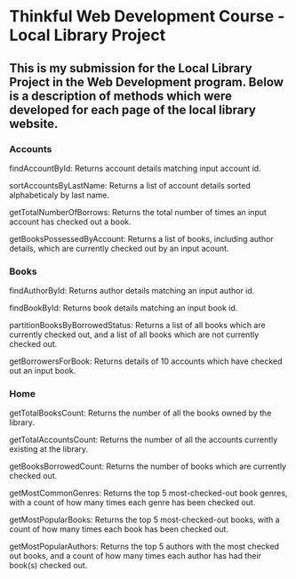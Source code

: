  # Thinkful Web Development Course - Local Library Project

 ## This is my submission for the Local Library Project in the Web Development program. Below is a description of methods which were developed for each page of the local library website. 

 ### Accounts 

 findAccountById: Returns account details matching input account id.

 sortAccountsByLastName: Returns a list of account details sorted alphabeticaly by last name.

 getTotalNumberOfBorrows: Returns the total number of times an input account has checked out a book.

 getBooksPossessedByAccount: Returns a list of books, including author details, which are currently checked out by an input acount. 


 ### Books

 findAuthorById: Returns author details matching an input author id. 

 findBookById: Returns book details matching an input book id. 

 partitionBooksByBorrowedStatus: Returns a list of all books which are currently checked out, and a list of all books which are not currently checked out. 

 getBorrowersForBook: Returns details of 10 accounts which have checked out an input book. 

 ### Home 

getTotalBooksCount: Returns the number of all the books owned by the library. 

getTotalAccountsCount: Returns the number of all the accounts currently existing at the library. 

getBooksBorrowedCount: Returns the number of books which are currently checked out. 

getMostCommonGenres: Returns the top 5 most-checked-out book genres, with a count of how many times each genre has been checked out. 

getMostPopularBooks: Returns the top 5 most-checked-out books, with a count of how many times each book has been checked out. 

getMostPopularAuthors: Returns the top 5 authors with the most checked out books, and a count of how many times each author has had their book(s) checked out. 


